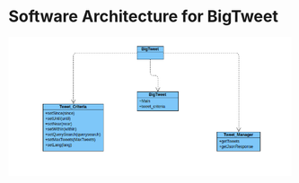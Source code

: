 # Software Architecture for BigTweet 
![BigTweet Class Diagram](https://github.com/marquisvictor/BigTweet/blob/master/BigTweet/class%20diagram%20BigTweet.png)

